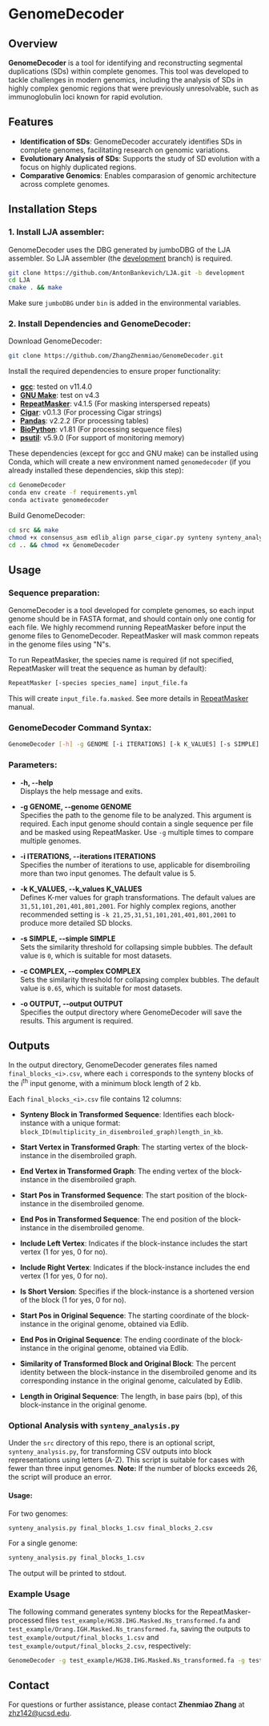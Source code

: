 
# GenomeDecoder

## Overview

**GenomeDecoder** is a tool for identifying and reconstructing segmental duplications (SDs) within complete genomes. This tool was developed to tackle challenges in modern genomics, including the analysis of SDs in highly complex genomic regions that were previously unresolvable, such as immunoglobulin loci known for rapid evolution.

## Features
- **Identification of SDs**: GenomeDecoder accurately identifies SDs in complete genomes, facilitating research on genomic variations.
- **Evolutionary Analysis of SDs**: Supports the study of SD evolution with a focus on highly duplicated regions.
- **Comparative Genomics**: Enables comparasion of genomic architecture across complete genomes.

## Installation Steps

### 1. Install LJA assembler:  ###
   GenomeDecoder uses the DBG generated by jumboDBG of the LJA assembler. So LJA assembler (the [development](https://github.com/AntonBankevich/LJA/tree/development) branch) is required.
   ```bash
   git clone https://github.com/AntonBankevich/LJA.git -b development
   cd LJA
   cmake . && make
   ```
   Make sure `jumboDBG` under `bin` is added in the environmental variables.

### 2. Install Dependencies and GenomeDecoder:  ###

   Download GenomeDecoder:
   ```bash
   git clone https://github.com/ZhangZhenmiao/GenomeDecoder.git
   ```

   Install the required dependencies to ensure proper functionality:
   - [**gcc**](https://gcc.gnu.org/): tested on v11.4.0
   - [**GNU Make**](https://www.gnu.org/software/make/): test on v4.3
   - [**RepeatMasker**](https://www.repeatmasker.org/): v4.1.5 (For masking interspersed repeats)
   - [**Cigar**](https://pypi.org/project/cigar/): v0.1.3 (For processing Cigar strings)
   - [**Pandas**](https://pandas.pydata.org/): v2.2.2 (For processing tables)
   - [**BioPython**](https://biopython.org/): v1.81 (For processing sequence files)
   - [**psutil**](https://pypi.org/project/psutil/): v5.9.0 (For support of monitoring memory)

   These dependencies (except for gcc and GNU make) can be installed using Conda, which will create a new environment named `genomedecoder` (if you already installed these dependencies, skip this step):

   ```bash
   cd GenomeDecoder
   conda env create -f requirements.yml
   conda activate genomedecoder
   ```

   Build GenomeDecoder:
   ```bash
   cd src && make
   chmod +x consensus_asm edlib_align parse_cigar.py synteny synteny_analysis.py
   cd .. && chmod +x GenomeDecoder
   ```

## Usage

### Sequence preparation:
GenomeDecoder is a tool developed for complete genomes, so each input genome should be in FASTA format, and should contain only one contig for each file. We highly recommend running RepeatMasker before input the genome files to GenomeDecoder. RepeatMasker will mask common repeats in the genome files using "N"s.

To run RepeatMasker, the species name is required (if not specified, RepeatMasker will treat the sequence as human by default):

```bash
RepeatMasker [-species species_name] input_file.fa
```
This will create `input_file.fa.masked`. See more details in [RepeatMasker](https://www.repeatmasker.org/webrepeatmaskerhelp.html) manual.

### GenomeDecoder Command Syntax:
```bash
GenomeDecoder [-h] -g GENOME [-i ITERATIONS] [-k K_VALUES] [-s SIMPLE] [-c COMPLEX] -o OUTPUT
```
### Parameters:
- **-h, --help**  
  Displays the help message and exits.

- **-g GENOME, --genome GENOME**  
  Specifies the path to the genome file to be analyzed. This argument is required. Each input genome should contain a single sequence per file and be masked using RepeatMasker. Use `-g` multiple times to compare multiple genomes.

- **-i ITERATIONS, --iterations ITERATIONS**  
  Specifies the number of iterations to use, applicable for disembroiling more than two input genomes. The default value is 5.

- **-k K_VALUES, --k_values K_VALUES**  
  Defines K-mer values for graph transformations. The default values are `31,51,101,201,401,801,2001`. For highly complex regions, another recommended setting is `-k 21,25,31,51,101,201,401,801,2001` to produce more detailed SD blocks.

- **-s SIMPLE, --simple SIMPLE**  
  Sets the similarity threshold for collapsing simple bubbles. The default value is `0`, which is suitable for most datasets.

- **-c COMPLEX, --complex COMPLEX**  
  Sets the similarity threshold for collapsing complex bubbles. The default value is `0.65`, which is suitable for most datasets.

- **-o OUTPUT, --output OUTPUT**  
  Specifies the output directory where GenomeDecoder will save the results. This argument is required.

## Outputs

In the output directory, GenomeDecoder generates files named `final_blocks_<i>.csv`, where each `i` corresponds to the synteny blocks of the i<sup>th</sup> input genome, with a minimum block length of 2 kb.

Each `final_blocks_<i>.csv` file contains 12 columns:

- **Synteny Block in Transformed Sequence**: Identifies each block-instance with a unique format: `block_ID(multiplicity_in_disembroiled_graph)length_in_kb`.
  
- **Start Vertex in Transformed Graph**: The starting vertex of the block-instance in the disembroiled graph.

- **End Vertex in Transformed Graph**: The ending vertex of the block-instance in the disembroiled graph.

- **Start Pos in Transformed Sequence**: The start position of the block-instance in the disembroiled genome.

- **End Pos in Transformed Sequence**: The end position of the block-instance in the disembroiled genome.

- **Include Left Vertex**: Indicates if the block-instance includes the start vertex (1 for yes, 0 for no).

- **Include Right Vertex**: Indicates if the block-instance includes the end vertex (1 for yes, 0 for no).

- **Is Short Version**: Specifies if the block-instance is a shortened version of the block (1 for yes, 0 for no).

- **Start Pos in Original Sequence**: The starting coordinate of the block-instance in the original genome, obtained via Edlib.

- **End Pos in Original Sequence**: The ending coordinate of the block-instance in the original genome, obtained via Edlib.

- **Similarity of Transformed Block and Original Block**: The percent identity between the block-instance in the disembroiled genome and its corresponding instance in the original genome, calculated by Edlib.

- **Length in Original Sequence**: The length, in base pairs (bp), of this block-instance in the original genome.

### Optional Analysis with `synteny_analysis.py`

Under the `src` directory of this repo, there is an optional script, `synteny_analysis.py`, for transforming CSV outputs into block representations using letters (A-Z). This script is suitable for cases with fewer than three input genomes. **Note:** If the number of blocks exceeds 26, the script will produce an error.

#### Usage:
For two genomes:
```bash
synteny_analysis.py final_blocks_1.csv final_blocks_2.csv
```

For a single genome:
```bash
synteny_analysis.py final_blocks_1.csv
```

The output will be printed to stdout.

### Example Usage

The following command generates synteny blocks for the RepeatMasker-processed files `test_example/HG38.IHG.Masked.Ns_transformed.fa` and `test_example/Orang.IGH.Masked.Ns_transformed.fa`, saving the outputs to `test_example/output/final_blocks_1.csv` and `test_example/output/final_blocks_2.csv`, respectively:

```bash
GenomeDecoder -g test_example/HG38.IHG.Masked.Ns_transformed.fa -g test_example/Orang.IGH.Masked.Ns_transformed.fa -o test_example/output
```

## Contact
For questions or further assistance, please contact **Zhenmiao Zhang** at [zhz142@ucsd.edu](mailto:zhz142@ucsd.edu).
